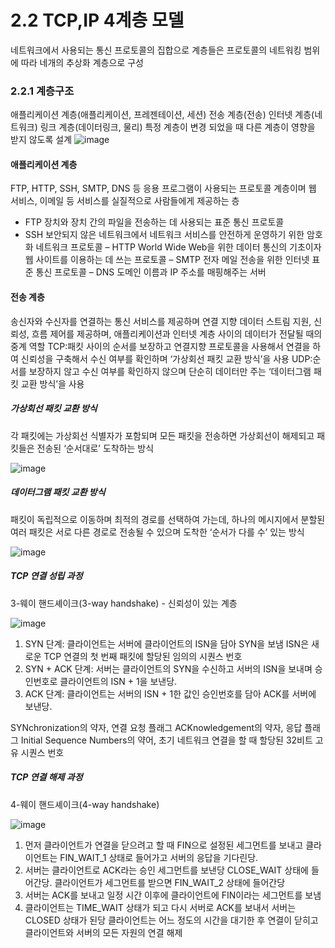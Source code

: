 # 2.2 TCP,IP 4계층 모델
네트워크에서 사용되는 통신 프로토콜의 집합으로 계층들은 프로토콜의 네트워킹 범위에 따라 네개의 추상화 계층으로 구성

### 2.2.1 계층구조
애플리케이션 계층(애플리케이션, 프레젠테이션, 세션) 전송 계층(전송) 인터넷 계층(네트워크) 링크 계층(데이터링크, 물리)
특정 계층이 변경 되었을 때 다른 계층이 영향을 받지 않도록 설계 
![image](https://github.com/98000001/CS-Study/assets/96863137/618b4153-9283-4493-903b-4da7f6f1e9ad)

#### 애플리케이션 계층
FTP, HTTP, SSH, SMTP, DNS 등 응용 프로그램이 사용되는 프로토콜 계층이며 웹 서비스, 이메일 등 서비스를 실질적으로 사람들에게 제공하는 층

- FTP 장치와 장치 간의 파일을 전송하는 데 사용되는 표준 통신 프로토콜
- SSH 보안되지 않은 네트워크에서 네트워크 서비스를 안전하게 운영하기 위한 암호화 네트워크 프로토콜
– HTTP World Wide Web을 위한 데이터 통신의 기초이자 웹 사이트를 이용하는 데 쓰는 프로토콜
– SMTP 전자 메일 전송을 위한 인터넷 표준 통신 프로토콜
– DNS 도메인 이름과 IP 주소를 매핑해주는 서버

#### 전송 계층
송신자와 수신자를 연결하는 통신 서비스를 제공하며 연결 지향 데이터 스트림 지원, 신뢰성, 흐름 제어를 제공하며, 애플리케이션과 인터넷 계층 사이의 데이터가 전달될 때의 중계 역할
TCP:패킷 사이의 순서를 보장하고 연결지향 프로토콜을 사용해서 연결을 하여 신뢰성을 구축해서 수신 여부를 확인하며 ‘가상회선 패킷 교환 방식’을 사용
UDP:순서를 보장하지 않고 수신 여부를 확인하지 않으며 단순히 데이터만 주는 ‘데이터그램 패킷 교환 방식’을 사용

##### 가상회선 패킷 교환 방식
각 패킷에는 가상회선 식별자가 포함되며 모든 패킷을 전송하면 가상회선이 해제되고 패킷들은 전송된 ‘순서대로’ 도착하는 방식

![image](https://github.com/98000001/CS-Study/assets/96863137/faac3bd6-178e-4516-97ae-b8e7a24408e1)

##### 데이터그램 패킷 교환 방식
패킷이 독립적으로 이동하며 최적의 경로를 선택하여 가는데, 하나의 메시지에서 분할된 여러 패킷은 서로 다른 경로로 전송될 수 있으며 도착한 ‘순서가 다를 수’ 있는 방식

![image](https://github.com/98000001/CS-Study/assets/96863137/ebed67f8-23ef-4223-b0ba-a011cb2b8fb2)

##### TCP 연결 성립 과정
3-웨이 핸드셰이크(3-way handshake) - 신뢰성이 있는 계층 

![image](https://github.com/98000001/CS-Study/assets/96863137/b5bb31df-b15d-4b6e-9557-58d6623b174e)

1) SYN 단계: 클라이언트는 서버에 클라이언트의 ISN을 담아 SYN을 보냄
             ISN은 새로운 TCP 연결의 첫 번째 패킷에 할당된 임의의 시퀀스 번호
2) SYN + ACK 단계: 서버는 클라이언트의 SYN을 수신하고 서버의 ISN을 보내며 승인번호로 클라이언트의 ISN + 1을 보낸당.
3) ACK 단계: 클라이언트는 서버의 ISN + 1한 값인 승인번호를 담아 ACK를 서버에 보낸당.

SYNchronization의 약자, 연결 요청 플래그
ACKnowledgement의 약자, 응답 플래그
Initial Sequence Numbers의 약어, 초기 네트워크 연결을 할 때 할당된 32비트 고유 시퀀스 번호

##### TCP 연결 해제 과정
 4-웨이 핸드셰이크(4-way handshake)

 ![image](https://github.com/98000001/CS-Study/assets/96863137/8b0d1de0-bce8-4381-aee9-ef0c174e9930)

1) 먼저 클라이언트가 연결을 닫으려고 할 때 FIN으로 설정된 세그먼트를 보내고
   클라이언트는 FIN_WAIT_1 상태로 들어가고 서버의 응답을 기다린당.
2) 서버는 클라이언트로 ACK라는 승인 세그먼트를 보낸당
   CLOSE_WAIT 상태에 들어간당. 
   클라이언트가 세그먼트를 받으면 FIN_WAIT_2 상태에 들어간당
3) 서버는 ACK를 보내고 일정 시간 이후에 클라이언트에 FIN이라는 세그먼트를 보냄
4) 클라이언트는 TIME_WAIT 상태가 되고 다시 서버로 ACK를 보내서 서버는 CLOSED 상태가 된당
   클라이언트는 어느 정도의 시간을 대기한 후 연결이 닫히고 클라이언트와 서버의 모든 자원의 연결 해제
